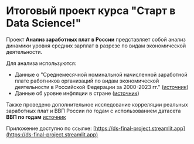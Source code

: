 # Итоговый проект курса "Старт в Data Science!"

Проект **Анализ заработных плат в России** представляет собой анализ динамики уровня средних зарплат в разрезе по видам экономической деятельности.

Для анализа используются:
* Данные о "Среднемесячной номинальной начисленной заработной плате работников организаций по видам экономической деятельности в Российской Федерации за 2000-2023 гг." ([источник](https://rosstat.gov.ru/labor_market_employment_salaries))
* Данные об уровне инфляции в стране ([источник](https://xn----ctbjnaatncev9av3a8f8b.xn--p1ai/%D1%82%D0%B0%D0%B1%D0%BB%D0%B8%D1%86%D1%8B-%D0%B8%D0%BD%D1%84%D0%BB%D1%8F%D1%86%D0%B8%D0%B8))

Также проведено дополнительное исследование корреляции реальных заработных плат и ВВП России по годам с использованием датасета **ВВП по годам** [источник](https://rosstat.gov.ru/statistics/accounts)

Приложение доступно по ссылке:
[https://ds-final-project.streamlit.app](https://ds-final-project.streamlit.app)

